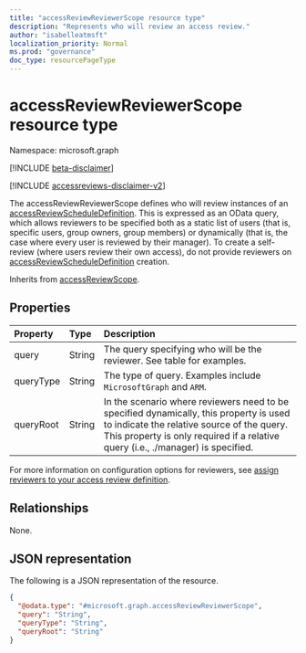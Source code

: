 ```yaml
---
title: "accessReviewReviewerScope resource type"
description: "Represents who will review an access review."
author: "isabelleatmsft"
localization_priority: Normal
ms.prod: "governance"
doc_type: resourcePageType
---
```


# accessReviewReviewerScope resource type

Namespace: microsoft.graph

[!INCLUDE [beta-disclaimer](../../includes/beta-disclaimer.md)]

[!INCLUDE [accessreviews-disclaimer-v2](../../includes/accessreviews-disclaimer-v2.md)]

The accessReviewReviewerScope defines who will review instances of an [accessReviewScheduleDefinition](accessreviewscheduledefinition.md). This is expressed as an OData query, which allows reviewers to be specified both as a static list of users (that is, specific users, group owners, group members) or dynamically (that is, the case where every user is reviewed by their manager). To create a self-review (where users review their own access), do not provide reviewers on [accessReviewScheduleDefinition](accessreviewscheduledefinition.md) creation.

Inherits from [accessReviewScope](../resources/accessreviewscope.md).

## Properties
| Property | Type | Description |
| :-------------------------| :---------- | :---------- |
| query | String | The query specifying who will be the reviewer. See table for examples. |
| queryType | String | The type of query. Examples include `MicrosoftGraph` and `ARM`. |
| queryRoot | String | In the scenario where reviewers need to be specified dynamically, this property is used to indicate the relative source of the query. This property is only required if a relative query (i.e., ./manager) is specified. |

For more information on configuration options for reviewers, see [assign reviewers to your access review definition](/graph/accessreviews-reviewers-concept).


## Relationships
None.

## JSON representation
The following is a JSON representation of the resource.
<!-- {
  "blockType": "resource",
  "@odata.type": "microsoft.graph.accessReviewReviewerScope"
}
-->
``` json
{
  "@odata.type": "#microsoft.graph.accessReviewReviewerScope",
  "query": "String",
  "queryType": "String",
  "queryRoot": "String"
}
```

<!--
{
  "type": "#page.annotation",
  "description": "accessReviewReviewerScope resource",
  "keywords": "",
  "section": "documentation",
  "tocPath": "",
  "suppressions": []
}
-->

